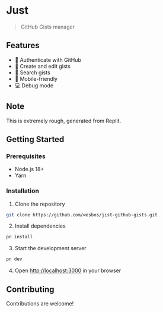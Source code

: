 # Just

> GitHub Gists manager

## Features

-   🔐 Authenticate with GitHub
-   📝 Create and edit gists
-   🔎 Search gists
-   📱 Mobile-friendly
-   💻 Debug mode

## Note

This is extremely rough, generated from Replit.

## Getting Started

### Prerequisites

-   Node.js 18+
-   Yarn

### Installation

1. Clone the repository

```bash
git clone https://github.com/wesbos/jist-github-gists.git
```

2. Install dependencies

```bash
pn install
```

3. Start the development server

```bash
pn dev
```

4. Open [http://localhost:3000](http://localhost:3000) in your browser

## Contributing

Contributions are welcome!
